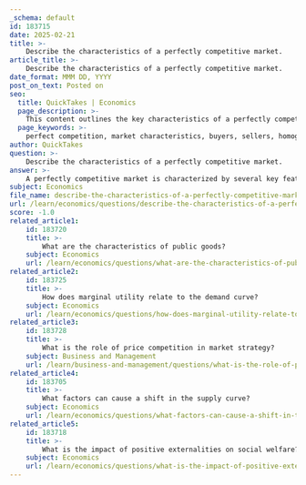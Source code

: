 ```yaml
---
_schema: default
id: 183715
date: 2025-02-21
title: >-
    Describe the characteristics of a perfectly competitive market.
article_title: >-
    Describe the characteristics of a perfectly competitive market.
date_format: MMM DD, YYYY
post_on_text: Posted on
seo:
  title: QuickTakes | Economics
  page_description: >-
    This content outlines the key characteristics of a perfectly competitive market, including the presence of many buyers and sellers, homogeneous products, free entry and exit, perfect information, and the role of price takers in achieving efficient resource allocation.
  page_keywords: >-
    perfect competition, market characteristics, buyers, sellers, homogeneous products, free entry, free exit, perfect information, price takers, profit maximization, resource allocation, market equilibrium, economic profit, efficiency
author: QuickTakes
question: >-
    Describe the characteristics of a perfectly competitive market.
answer: >-
    A perfectly competitive market is characterized by several key features that define its structure and functioning. Here are the main characteristics:\n\n1. **Large Number of Buyers and Sellers**: There are many participants in the market, which ensures that no single buyer or seller can influence the market price. Each firm is a price taker, meaning they accept the market price as given.\n\n2. **Homogeneous Products**: All firms in a perfectly competitive market sell identical or homogeneous products. This means that consumers perceive no difference between the products offered by different firms, making them perfect substitutes for one another.\n\n3. **Free Entry and Exit**: There are no significant barriers to entering or exiting the market. This allows new firms to enter the market when they see potential for profit and exit when they incur losses, leading to a dynamic market environment.\n\n4. **Perfect Information**: All participants in the market have access to complete and accurate information regarding prices, products, and production methods. This transparency ensures that consumers can make informed choices and that firms can respond to market conditions effectively.\n\n5. **Price Takers**: Individual firms do not have the power to set prices; instead, they must accept the market price determined by the overall supply and demand. If a firm tries to charge a higher price, consumers will simply purchase from other firms offering the same product at the market price.\n\n6. **Profit Maximization**: Firms aim to maximize their profits by producing at a level where marginal cost (MC) equals marginal revenue (MR), which is also equal to the market price in the long run. In the long run, firms in a perfectly competitive market will earn normal profits (zero economic profit) due to the entry and exit of firms.\n\n7. **Efficient Resource Allocation**: Perfect competition leads to an efficient allocation of resources, as firms produce at the lowest possible cost and consumers pay prices that reflect the true cost of production. This results in both productive and allocative efficiency.\n\n8. **Short-Run and Long-Run Equilibrium**: In the short run, firms can earn positive economic profits or incur losses. However, in the long run, the entry of new firms (in response to profits) or exit of existing firms (in response to losses) will drive the market towards a long-run equilibrium where firms earn zero economic profit.\n\nThese characteristics create a theoretical framework for understanding how markets operate under ideal conditions. However, it is important to note that perfectly competitive markets are rare in the real world, as most markets exhibit some degree of imperfection or market power. Examples of markets that closely resemble perfect competition include agricultural products, such as the market for Gala apples or certain commodities like sugarcane and barley.
subject: Economics
file_name: describe-the-characteristics-of-a-perfectly-competitive-market.md
url: /learn/economics/questions/describe-the-characteristics-of-a-perfectly-competitive-market
score: -1.0
related_article1:
    id: 183720
    title: >-
        What are the characteristics of public goods?
    subject: Economics
    url: /learn/economics/questions/what-are-the-characteristics-of-public-goods
related_article2:
    id: 183725
    title: >-
        How does marginal utility relate to the demand curve?
    subject: Economics
    url: /learn/economics/questions/how-does-marginal-utility-relate-to-the-demand-curve
related_article3:
    id: 183728
    title: >-
        What is the role of price competition in market strategy?
    subject: Business and Management
    url: /learn/business-and-management/questions/what-is-the-role-of-price-competition-in-market-strategy
related_article4:
    id: 183705
    title: >-
        What factors can cause a shift in the supply curve?
    subject: Economics
    url: /learn/economics/questions/what-factors-can-cause-a-shift-in-the-supply-curve
related_article5:
    id: 183718
    title: >-
        What is the impact of positive externalities on social welfare?
    subject: Economics
    url: /learn/economics/questions/what-is-the-impact-of-positive-externalities-on-social-welfare
---
```


&nbsp;